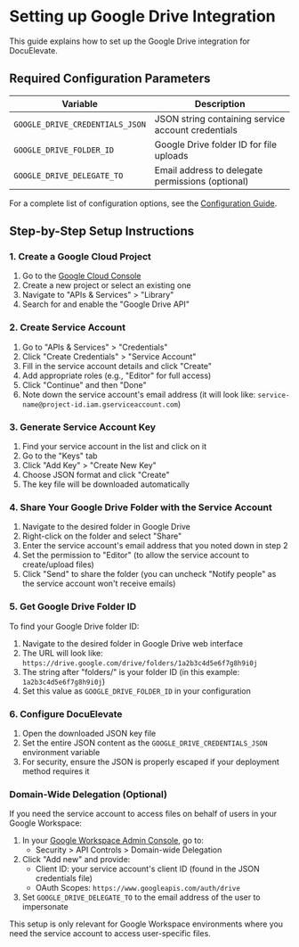 # Setting up Google Drive Integration

This guide explains how to set up the Google Drive integration for DocuElevate.

## Required Configuration Parameters

| **Variable**                    | **Description**                                       |
|---------------------------------|-------------------------------------------------------|
| `GOOGLE_DRIVE_CREDENTIALS_JSON` | JSON string containing service account credentials    |
| `GOOGLE_DRIVE_FOLDER_ID`        | Google Drive folder ID for file uploads               |
| `GOOGLE_DRIVE_DELEGATE_TO`      | Email address to delegate permissions (optional)      |

For a complete list of configuration options, see the [Configuration Guide](ConfigurationGuide.md).

## Step-by-Step Setup Instructions

### 1. Create a Google Cloud Project

1. Go to the [Google Cloud Console](https://console.cloud.google.com/)
2. Create a new project or select an existing one
3. Navigate to "APIs & Services" > "Library"
4. Search for and enable the "Google Drive API"

### 2. Create Service Account

1. Go to "APIs & Services" > "Credentials"
2. Click "Create Credentials" > "Service Account"
3. Fill in the service account details and click "Create"
4. Add appropriate roles (e.g., "Editor" for full access)
5. Click "Continue" and then "Done"
6. Note down the service account's email address (it will look like: `service-name@project-id.iam.gserviceaccount.com`)

### 3. Generate Service Account Key

1. Find your service account in the list and click on it
2. Go to the "Keys" tab
3. Click "Add Key" > "Create New Key"
4. Choose JSON format and click "Create"
5. The key file will be downloaded automatically

### 4. Share Your Google Drive Folder with the Service Account

1. Navigate to the desired folder in Google Drive
2. Right-click on the folder and select "Share"
3. Enter the service account's email address that you noted down in step 2
4. Set the permission to "Editor" (to allow the service account to create/upload files)
5. Click "Send" to share the folder (you can uncheck "Notify people" as the service account won't receive emails)

### 5. Get Google Drive Folder ID

To find your Google Drive folder ID:

1. Navigate to the desired folder in Google Drive web interface
2. The URL will look like: `https://drive.google.com/drive/folders/1a2b3c4d5e6f7g8h9i0j`
3. The string after "folders/" is your folder ID (in this example: `1a2b3c4d5e6f7g8h9i0j`)
4. Set this value as `GOOGLE_DRIVE_FOLDER_ID` in your configuration

### 6. Configure DocuElevate

1. Open the downloaded JSON key file
2. Set the entire JSON content as the `GOOGLE_DRIVE_CREDENTIALS_JSON` environment variable
3. For security, ensure the JSON is properly escaped if your deployment method requires it

### Domain-Wide Delegation (Optional)

If you need the service account to access files on behalf of users in your Google Workspace:

1. In your [Google Workspace Admin Console](https://admin.google.com/), go to:
   - Security > API Controls > Domain-wide Delegation
2. Click "Add new" and provide:
   - Client ID: your service account's client ID (found in the JSON credentials file)
   - OAuth Scopes: `https://www.googleapis.com/auth/drive`
3. Set `GOOGLE_DRIVE_DELEGATE_TO` to the email address of the user to impersonate

This setup is only relevant for Google Workspace environments where you need the service account to access user-specific files.
